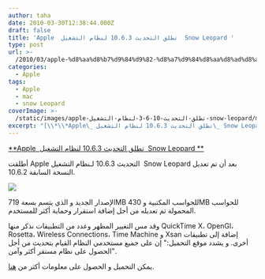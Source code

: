 ```yaml
---
author: taha
date: 2010-03-30T12:38:44.000Z
draft: false
title: 'Apple  تطلق التحديث 10.6.3 لنظام التشغيل  Snow Leopard '
type: post
url: >-
  /2010/03/apple-%d8%aa%d8%b7%d9%84%d9%82-%d8%a7%d9%84%d8%aa%d8%ad%d8%af%d9%8a%d8%ab-10-6-3-%d9%84%d9%86%d8%b8%d8%a7%d9%85-%d8%a7%d9%84%d8%aa%d8%b4%d8%ba%d9%8a%d9%84-snow-leopard/
categories:
  - Apple
tags:
  - Apple
  - mac
  - snow Leopard
coverImage: >-
  /static/images/apple-تطلق-التحديث-10-6-3-لنظام-التشغيل-snow-leopard/mac-os-x-snow-leopard-icon.jpg
excerpt: "[\\*\\*Apple\_ تطلق التحديث 10.6.3 لنظام التشغيل\_ Snow Leopard \\*\\*](https://www.it-scoop.com/2010/03/apple-%d8%aa%d8%b7%d9%84%d9%82-%d8%a7%d9%84%d8%aa%d8%ad%d8%af%d9%8a%d8%ab-10-6-3-%d9%84%d9%86%d8%b8%d8%a7%d9%85-%d8%a7%d9%84%d8%aa%d8%b4%d8%ba%d9%8a%d9%84-snow-leopard/)\n\nأطلقت Apple التحديث 10.6.3 لـنظام التشغيل\_ Snow Leopard بعد أن تم تعديل النسخة السابقة 10.6.2.\n\n\n\nالإصدار الجديد و الذي يتسم بسعة 719MB للحواسب المكتبية و 430MB للحواسب المحمولة تم تعديله من أجل إضافة"
---
```

[\*\*Apple  تطلق التحديث 10.6.3 لنظام التشغيل  Snow Leopard \*\*](https://www.it-scoop.com/2010/03/apple-%d8%aa%d8%b7%d9%84%d9%82-%d8%a7%d9%84%d8%aa%d8%ad%d8%af%d9%8a%d8%ab-10-6-3-%d9%84%d9%86%d8%b8%d8%a7%d9%85-%d8%a7%d9%84%d8%aa%d8%b4%d8%ba%d9%8a%d9%84-snow-leopard/)

أطلقت Apple التحديث 10.6.3 لـنظام التشغيل  Snow Leopard بعد أن تم تعديل النسخة السابقة 10.6.2.

![](/static/images/apple-تطلق-التحديث-10-6-3-لنظام-التشغيل-snow-leopard/mac-os-x-snow-leopard-icon.jpg)

الإصدار الجديد و الذي يتسم بسعة 719MB للحواسب المكتبية و 430MB للحواسب المحمولة تم تعديله من أجل إضافة استقرار وحماية أكثر للمستخدم.

وقد مس التغيير المظهر وعدد من التطبيقات نذكر منها QuickTime X، OpenGl، Rosetta، Wireless Connections، Time Machine و Xsan إضافة إلى تطبيقات أخرى. و يشدد موقع التحميل:" إن على جميع مستخدمي النظام القيام بتحديث من أجل الحصول على نظام مستقر أكثر وآمن".

يمكن التحميل و الحصول على معلومات أكثر من [هنا](http://support.apple.com/downloads/).

